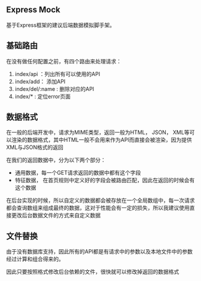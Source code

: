 ## Express Mock

基于Express框架的建议后端数据模拟脚手架。



## 基础路由

在没有做任何配置之前，有四个路由来处理请求：

1. index/api ：列出所有可以使用的API
2. index/add： 添加API 
3. index/del/:name : 删除对应的API
4. index/* : 定位error页面



## 数据格式

在一般的后端开发中，请求为MIME类型，返回一般为HTML， JSON， XML等可以渲染的数据格式，其中HTML一般不会用来作为API而直接会被渲染，因为提供XML与JSON格式的返回

在我们的返回数据中，分为以下两个部分：

* 通用数据，每一个GET请求返回的数据中都有这个字段
* 特征数据， 在首页规则中定义好的字段会被路由匹配，因此在返回的时候会有这个数据

在后台实现的时候，所以自定义的数据都会被存放在一个全局数组中，每一次请求都会查询数组来组成最终的数据，这对于性能会有一定的损失，所以我建议使用直接更改后台数据文件的方式来自定义数据



## 文件替换

由于没有数据库支持，因此所有的API都是有请求中的参数以及本地文件中的参数经过计算和组合得来的。

因此只要按照格式修改后台依赖的文件，很快就可以修改掉返回的数据格式